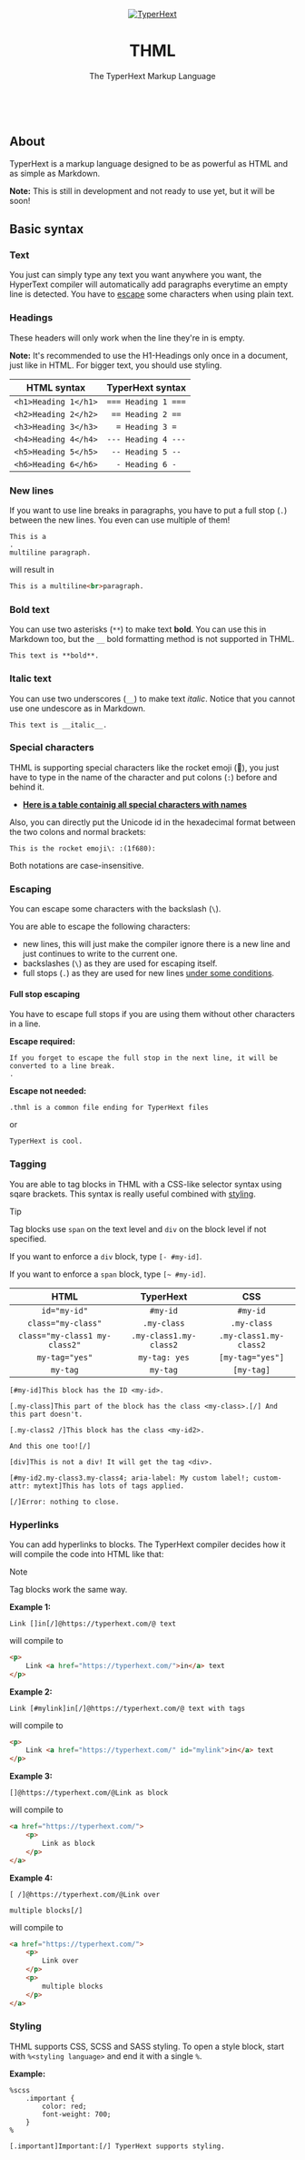 <p align="center">
    <a href="https://typerhext.com/"><img src="https://raw.githubusercontent.com/typerhextml/logos/main/svg/logo.svg" alt="TyperHext" align="center"></a>
    <h1 align="center">THML</h1>
    <p align="center">The TyperHext Markup Language</p>
</p>

<br>
<br>
<br>

## About

TyperHext is a markup language designed to be as powerful as HTML and as simple as Markdown.

**Note:** This is still in development and not ready to use yet, but it will be soon!

## Basic syntax

### Text

You just can simply type any text you want anywhere you want, the HyperText compiler will automatically add paragraphs everytime an empty line is detected. You have to [escape](#escaping) some characters when using plain text.

### Headings

These headers will only work when the line they're in is empty.

**Note:** It's recommended to use the H1-Headings only once in a document, just like in HTML. For bigger text, you should use styling.

| HTML syntax | TyperHext syntax |
|:---:|:---:|
| `<h1>Heading 1</h1>` | `=== Heading 1 ===` |
| `<h2>Heading 2</h2>` | `== Heading 2 ==` |
| `<h3>Heading 3</h3>` | `= Heading 3 =` |
| `<h4>Heading 4</h4>` | `--- Heading 4 ---` |
| `<h5>Heading 5</h5>` | `-- Heading 5 --` |
| `<h6>Heading 6</h6>` | `- Heading 6 -` |

### New lines

If you want to use line breaks in paragraphs, you have to put a full stop (`.`) between the new lines. You even can use multiple of them!

```thml
This is a
.
multiline paragraph.
```

will result in

```html
This is a multiline<br>paragraph.
```

### Bold text

You can use two asterisks (`**`) to make text **bold**. You can use this in Markdown too, but the `__` bold formatting method is not supported in THML.

```thml
This text is **bold**.
```

### Italic text

You can use two underscores (`__`) to make text _italic_. Notice that you cannot use one undescore as in Markdown.

```thml
This text is __italic__.
```

### Special characters

THML is supporting special characters like the rocket emoji (:rocket:), you just have to type in the name of the character and put colons (`:`) before and behind it.

- **[Here is a table containig all special characters with names](./docs/specialcharslist.md)**

Also, you can directly put the Unicode id in the hexadecimal format between the two colons and normal brackets:

```thml
This is the rocket emoji\: :(1f680):
```

Both notations are case-insensitive.

### Escaping

You can escape some characters with the backslash (`\`).

You are able to escape the following characters:

- new lines, this will just make the compiler ignore there is a new line and just continues to write to the current one.
- backslashes (`\`) as they are used for escaping itself.
- full stops (`.`) as they are used for new lines [under some conditions](#full-stop-escaping).

#### Full stop escaping

You have to escape full stops if you are using them without other characters in a line.

**Escape required:**
```thml
If you forget to escape the full stop in the next line, it will be converted to a line break.
.
```

**Escape not needed:**
```thml
.thml is a common file ending for TyperHext files
```
or
```thml
TyperHext is cool.
```

### Tagging

You are able to tag blocks in THML with a CSS-like selector syntax using sqare brackets. This syntax is really useful combined with [styling](#styling).

>[!TIP]
>Tag blocks use `span` on the text level and `div` on the block level if not specified.
>
>If you want to enforce a `div` block, type `[- #my-id]`.
>
>If you want to enforce a `span` block, type `[~ #my-id]`.

| HTML | TyperHext | CSS |
|:---:|:---:|:---:|
| `id="my-id"` | `#my-id` | `#my-id` |
| `class="my-class"` | `.my-class` | `.my-class` |
| `class="my-class1 my-class2"` | `.my-class1.my-class2` | `.my-class1.my-class2` |
| `my-tag="yes"` | `my-tag: yes` | `[my-tag="yes"]` |
| `my-tag` | `my-tag` | `[my-tag]` |

```thml
[#my-id]This block has the ID <my-id>.

[.my-class]This part of the block has the class <my-class>.[/] And this part doesn't.

[.my-class2 /]This block has the class <my-id2>.

And this one too![/]

[div]This is not a div! It will get the tag <div>.

[#my-id2.my-class3.my-class4; aria-label: My custom label!; custom-attr: mytext]This has lots of tags applied.

[/]Error: nothing to close.
```

### Hyperlinks

You can add hyperlinks to blocks. The TyperHext compiler decides how it will compile the code into HTML like that:

>[!NOTE]
>Tag blocks work the same way.

**Example 1:**

```thml
Link []in[/]@https://typerhext.com/@ text
```

will compile to

```html
<p>
    Link <a href="https://typerhext.com/">in</a> text
</p>
```

**Example 2:**

```thml
Link [#mylink]in[/]@https://typerhext.com/@ text with tags
```

will compile to

```html
<p>
    Link <a href="https://typerhext.com/" id="mylink">in</a> text
</p>
```

**Example 3:**

```thml
[]@https://typerhext.com/@Link as block
```

will compile to

```html
<a href="https://typerhext.com/">
    <p>
        Link as block
    </p>
</a>
```

**Example 4:**

```thml
[ /]@https://typerhext.com/@Link over

multiple blocks[/]
```

will compile to

```html
<a href="https://typerhext.com/">
    <p>
        Link over
    </p>
    <p>
        multiple blocks
    </p>
</a>
```

### Styling

THML supports CSS, SCSS and SASS styling. To open a style block, start with `%<styling language>` and end it with a single `%`.

**Example:**
```thml
%scss
    .important {
        color: red;
        font-weight: 700;
    }
%

[.important]Important:[/] TyperHext supports styling.
```
